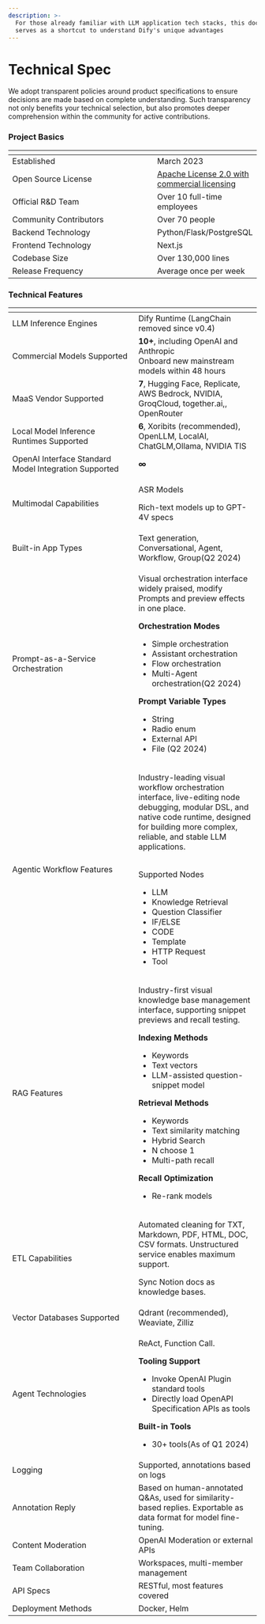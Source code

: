 ```yaml
---
description: >-
  For those already familiar with LLM application tech stacks, this document
  serves as a shortcut to understand Dify's unique advantages
---
```


# Technical Spec

We adopt transparent policies around product specifications to ensure decisions are made based on complete understanding. Such transparency not only benefits your technical selection, but also promotes deeper comprehension within the community for active contributions.

### Project Basics

<table data-header-hidden><thead><tr><th width="341"></th><th></th></tr></thead><tbody><tr><td>Established</td><td>March 2023</td></tr><tr><td>Open Source License</td><td><a href="../../user-agreement/open-source.md">Apache License 2.0 with commercial licensing</a></td></tr><tr><td>Official R&#x26;D Team</td><td>Over 10 full-time employees</td></tr><tr><td>Community Contributors</td><td>Over 70 people</td></tr><tr><td>Backend Technology</td><td>Python/Flask/PostgreSQL</td></tr><tr><td>Frontend Technology</td><td>Next.js</td></tr><tr><td>Codebase Size</td><td>Over 130,000 lines</td></tr><tr><td>Release Frequency</td><td>Average once per week</td></tr></tbody></table>

### Technical Features

<table data-header-hidden><thead><tr><th width="240"></th><th></th></tr></thead><tbody><tr><td>LLM Inference Engines</td><td>Dify Runtime (LangChain removed since v0.4)</td></tr><tr><td>Commercial Models Supported</td><td><strong>10+</strong>, including OpenAI and Anthropic<br>Onboard new mainstream models within 48 hours</td></tr><tr><td>MaaS Vendor Supported</td><td><strong>7</strong>, Hugging Face, Replicate, AWS Bedrock, NVIDIA, GroqCloud, together.ai,, OpenRouter</td></tr><tr><td>Local Model Inference Runtimes Supported</td><td><strong>6</strong>, Xoribits (recommended), OpenLLM, LocalAI, ChatGLM,Ollama, NVIDIA TIS </td></tr><tr><td>OpenAI Interface Standard Model Integration Supported</td><td><strong>∞</strong></td></tr><tr><td>Multimodal Capabilities</td><td><p>ASR Models</p><p>Rich-text models up to GPT-4V specs</p></td></tr><tr><td>Built-in App Types</td><td>Text generation, Conversational, Agent, Workflow, Group(Q2 2024)</td></tr><tr><td>Prompt-as-a-Service Orchestration</td><td><p>Visual orchestration interface widely praised, modify Prompts and preview effects in one place.<br></p><p><strong>Orchestration Modes</strong></p><ul><li>Simple orchestration</li><li>Assistant orchestration </li><li>Flow orchestration </li><li>Multi-Agent orchestration(Q2 2024)</li></ul><p><strong>Prompt Variable Types</strong></p><ul><li>String</li><li>Radio enum</li><li>External API</li><li>File (Q2 2024)</li></ul></td></tr><tr><td>Agentic Workflow Features</td><td><p>Industry-leading visual workflow orchestration interface, live-editing node debugging, modular DSL, and native code runtime, designed for building more complex, reliable, and stable LLM applications.</p><p><br>Supported Nodes</p><ul><li>LLM</li><li>Knowledge Retrieval</li><li>Question Classifier</li><li>IF/ELSE</li><li>CODE</li><li>Template</li><li>HTTP Request</li><li>Tool</li></ul></td></tr><tr><td>RAG Features</td><td><p>Industry-first visual knowledge base management interface, supporting snippet previews and recall testing.</p><p><strong>Indexing Methods</strong></p><ul><li>Keywords</li><li>Text vectors</li><li>LLM-assisted question-snippet model</li></ul><p><strong>Retrieval Methods</strong></p><ul><li>Keywords</li><li>Text similarity matching</li><li>Hybrid Search</li><li>N choose 1</li><li>Multi-path recall</li></ul><p><strong>Recall Optimization</strong></p><ul><li>Re-rank models</li></ul></td></tr><tr><td>ETL Capabilities</td><td><p>Automated cleaning for TXT, Markdown, PDF, HTML, DOC, CSV formats. Unstructured service enables maximum support.</p><p>Sync Notion docs as knowledge bases.</p></td></tr><tr><td>Vector Databases Supported</td><td>Qdrant (recommended), Weaviate, Zilliz</td></tr><tr><td>Agent Technologies</td><td><p>ReAct, Function Call.<br></p><p><strong>Tooling Support</strong></p><ul><li>Invoke OpenAI Plugin standard tools </li><li>Directly load OpenAPI Specification APIs as tools</li></ul><p><strong>Built-in Tools</strong></p><ul><li>30+ tools(As of Q1 2024)</li></ul></td></tr><tr><td>Logging</td><td>Supported, annotations based on logs</td></tr><tr><td>Annotation Reply</td><td>Based on human-annotated Q&#x26;As, used for similarity-based replies. Exportable as data format for model fine-tuning.</td></tr><tr><td>Content Moderation</td><td>OpenAI Moderation or external APIs</td></tr><tr><td>Team Collaboration</td><td>Workspaces, multi-member management</td></tr><tr><td>API Specs</td><td>RESTful, most features covered</td></tr><tr><td>Deployment Methods</td><td>Docker, Helm</td></tr></tbody></table>
